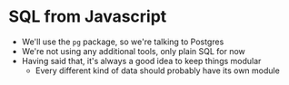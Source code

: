 # SQL from Javascript

* We'll use the `pg` package, so we're talking to Postgres
* We're not using any additional tools, only plain SQL for now
* Having said that, it's always a good idea to keep things modular
  * Every different kind of data should probably have its own module
